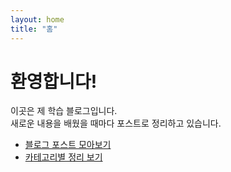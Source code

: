 ```yaml
---
layout: home
title: "홈"
---
```


# 환영합니다!  
이곳은 제 학습 블로그입니다.  
새로운 내용을 배웠을 때마다 포스트로 정리하고 있습니다.

- [블로그 포스트 모아보기](./blog/)  
- [카테고리별 정리 보기](./categories/)  
